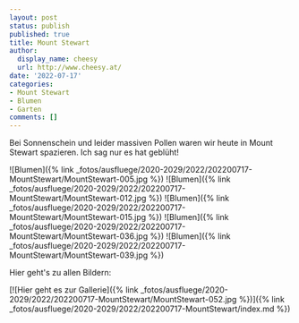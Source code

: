 ```yaml
---
layout: post
status: publish
published: true
title: Mount Stewart
author:
  display_name: cheesy
  url: http://www.cheesy.at/
date: '2022-07-17'
categories:
- Mount Stewart
- Blumen
- Garten
comments: []
---
```


Bei Sonnenschein und leider massiven Pollen waren wir heute in Mount Stewart spazieren. Ich sag nur es hat geblüht!

![Blumen]({% link _fotos/ausfluege/2020-2029/2022/202200717-MountStewart/MountStewart-005.jpg %})
![Blumen]({% link _fotos/ausfluege/2020-2029/2022/202200717-MountStewart/MountStewart-012.jpg %})
![Blumen]({% link _fotos/ausfluege/2020-2029/2022/202200717-MountStewart/MountStewart-015.jpg %})
![Blumen]({% link _fotos/ausfluege/2020-2029/2022/202200717-MountStewart/MountStewart-036.jpg %})
![Blumen]({% link _fotos/ausfluege/2020-2029/2022/202200717-MountStewart/MountStewart-039.jpg %})

Hier geht's zu allen Bildern:

[![Hier geht es zur Gallerie]({% link _fotos/ausfluege/2020-2029/2022/202200717-MountStewart/MountStewart-052.jpg %})]({% link _fotos/ausfluege/2020-2029/2022/202200717-MountStewart/index.md %})